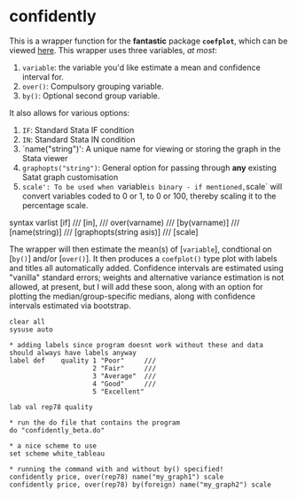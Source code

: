 # confidently

This is a wrapper function for the **fantastic** package **`coefplot`**, which can be viewed [here](http://repec.sowi.unibe.ch/stata/coefplot/getting-started.html). This wrapper uses three variables, *at most*: 

1. `variable`: the variable you'd like estimate a mean and confidence interval for.
2. `over()`: Compulsory grouping variable.
3. `by()`: Optional second group variable.

It also allows for various options:

1. `IF`: Standard Stata IF condition
2. `IN`: Standard Stata IN condition
3. `name("string")': A unique name for viewing or storing the graph in the Stata viewer
4. `graphopts("string")`: General option for passing through **any** existing Satat graph customisation
5. `scale': To be used when `variable` is binary - if mentioned, `scale` will convert variables coded to 0 or 1, to 0 or 100, thereby scaling it to the percentage scale.

syntax varlist [if]            /// 
               [in],           /// 
               over(varname)   /// 
	       [by(varname)]   ///
               [name(string)]  ///
               [graphopts(string asis)] ///
	       [scale]


The wrapper will then estimate the mean(s) of [`variable`], condtional on [`by()`] and/or [`over()`]. It then produces a `coefplot()` type plot with labels and titles all automatically added. Confidence intervals are estimated using "vanilla" standard errors; weights and alternative variance estimation is not allowed, at present, but I will add these soon, along with an option for plotting the median/group-specific medians, along with confidence intervals estimated via bootstrap.

```
clear all
sysuse auto

* adding labels since program doesnt work without these and data should always have labels anyway
label def    quality 1 "Poor"     ///
                     2 "Fair"     ///
                     3 "Average"  ///
                     4 "Good"     ///
                     5 "Excellent"
                     
lab val rep78 quality

* run the do file that contains the program
do "confidently_beta.do"

* a nice scheme to use
set scheme white_tableau

* running the command with and without by() specified!
confidently price, over(rep78) name("my_graph1") scale
confidently price, over(rep78) by(foreign) name("my_graph2") scale


```
